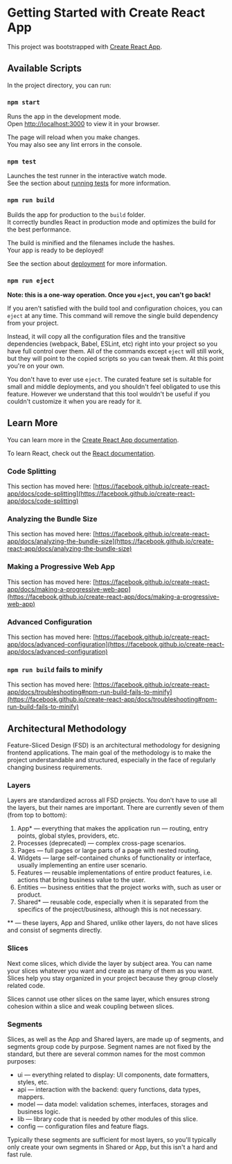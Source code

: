 # Getting Started with Create React App

This project was bootstrapped with [Create React App](https://github.com/facebook/create-react-app).

## Available Scripts

In the project directory, you can run:

### `npm start`

Runs the app in the development mode.\
Open [http://localhost:3000](http://localhost:3000) to view it in your browser.

The page will reload when you make changes.\
You may also see any lint errors in the console.

### `npm test`

Launches the test runner in the interactive watch mode.\
See the section about [running tests](https://facebook.github.io/create-react-app/docs/running-tests) for more information.

### `npm run build`

Builds the app for production to the `build` folder.\
It correctly bundles React in production mode and optimizes the build for the best performance.

The build is minified and the filenames include the hashes.\
Your app is ready to be deployed!

See the section about [deployment](https://facebook.github.io/create-react-app/docs/deployment) for more information.

### `npm run eject`

**Note: this is a one-way operation. Once you `eject`, you can't go back!**

If you aren't satisfied with the build tool and configuration choices, you can `eject` at any time. This command will remove the single build dependency from your project.

Instead, it will copy all the configuration files and the transitive dependencies (webpack, Babel, ESLint, etc) right into your project so you have full control over them. All of the commands except `eject` will still work, but they will point to the copied scripts so you can tweak them. At this point you're on your own.

You don't have to ever use `eject`. The curated feature set is suitable for small and middle deployments, and you shouldn't feel obligated to use this feature. However we understand that this tool wouldn't be useful if you couldn't customize it when you are ready for it.

## Learn More

You can learn more in the [Create React App documentation](https://facebook.github.io/create-react-app/docs/getting-started).

To learn React, check out the [React documentation](https://reactjs.org/).

### Code Splitting

This section has moved here: [https://facebook.github.io/create-react-app/docs/code-splitting](https://facebook.github.io/create-react-app/docs/code-splitting)

### Analyzing the Bundle Size

This section has moved here: [https://facebook.github.io/create-react-app/docs/analyzing-the-bundle-size](https://facebook.github.io/create-react-app/docs/analyzing-the-bundle-size)

### Making a Progressive Web App

This section has moved here: [https://facebook.github.io/create-react-app/docs/making-a-progressive-web-app](https://facebook.github.io/create-react-app/docs/making-a-progressive-web-app)

### Advanced Configuration

This section has moved here: [https://facebook.github.io/create-react-app/docs/advanced-configuration](https://facebook.github.io/create-react-app/docs/advanced-configuration)

### `npm run build` fails to minify

This section has moved here: [https://facebook.github.io/create-react-app/docs/troubleshooting#npm-run-build-fails-to-minify](https://facebook.github.io/create-react-app/docs/troubleshooting#npm-run-build-fails-to-minify)

## Architectural Methodology

Feature-Sliced ​​Design (FSD) is an architectural methodology for designing frontend applications. The main goal of the methodology is to make the project understandable and structured, especially in the face of regularly changing business requirements.


### Layers


Layers are standardized across all FSD projects. You don't have to use all the layers, but their names are important. There are currently seven of them (from top to bottom):

1) App* — everything that makes the application run — routing, entry points, global styles, providers, etc.
2) Processes (deprecated) — complex cross-page scenarios.
3) Pages — full pages or large parts of a page with nested routing.
4) Widgets — large self-contained chunks of functionality or interface, usually implementing an entire user scenario.
5) Features — reusable implementations of entire product features, i.e. actions that bring business value to the user.
6) Entities — business entities that the project works with, such as user or product.
7) Shared* — reusable code, especially when it is separated from the specifics of the project/business, although this is not necessary.

\** — these layers, App and Shared, unlike other layers, do not have slices and consist of segments directly.

### Slices

Next come slices, which divide the layer by subject area. You can name your slices whatever you want and create as many of them as you want. Slices help you stay organized in your project because they group closely related code.

Slices cannot use other slices on the same layer, which ensures strong cohesion within a slice and weak coupling between slices.

### Segments

Slices, as well as the App and Shared layers, are made up of segments, and segments group code by purpose. Segment names are not fixed by the standard, but there are several common names for the most common purposes:

* ui — everything related to display: UI components, date formatters, styles, etc.
* api — interaction with the backend: query functions, data types, mappers.
* model — data model: validation schemes, interfaces, storages and business logic.
* lib — library code that is needed by other modules of this slice.
* config — configuration files and feature flags.

Typically these segments are sufficient for most layers, so you'll typically only create your own segments in Shared or App, but this isn't a hard and fast rule.